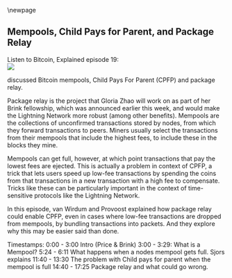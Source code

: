 \newpage
## Mempools, Child Pays for Parent, and Package Relay

Listen to Bitcoin, Explained episode 19:\
![](qr/19.png)

discussed Bitcoin mempools, Child Pays For Parent (CPFP) and package relay.

Package relay is the project that Gloria Zhao will work on as part of her Brink fellowship, which was announced earlier this week, and would make the Lightning Network more robust (among other benefits). Mempools are the collections of unconfirmed transactions stored by nodes, from which they forward transactions to peers. Miners usually select the transactions from their mempools that include the highest fees, to include these in the blocks they mine.

Mempools can get full, however, at which point transactions that pay the lowest fees are ejected. This is actually a problem in context of CPFP, a trick that lets users speed up low-fee transactions by spending the coins from that transactions in a new transaction with a high fee to compensate. Tricks like these can be particularly important in the context of time-sensitive protocols like the Lightning Network.

In this episode, van Wirdum and Provoost explained how package relay could enable CPFP, even in cases where low-fee transactions are dropped from mempools, by bundling transactions into packets. And they explore why this may be easier said than done.

Timestamps:
0:00 - 3:00 Intro (Price & Brink)
3:00 - 3:29: What is a Mempool?
5:24 - 6:11 What happens when a nodes mempool gets full. Sjors explains
11:40 - 13:30 The problem with Child pays for parent when the mempool is full
14:40 - 17:25 Package relay and what could go wrong.

